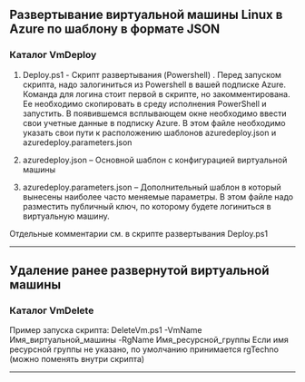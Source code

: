 ## Развертывание виртуальной машины Linux в  Azure по шаблону в формате JSON
### Каталог VmDeploy

1)	Deploy.ps1 - Скрипт развертывания (Powershell) . Перед запуском скрипта, надо залогиниться из Powershell в вашей подписке Azure. Команда для логина стоит первой в скрипте, но закомментирована. 
Ее необходимо скопировать в среду исполнения PowerShell и запустить. 
В появившемся всплывающем окне необходимо ввести свои учетные данные в подписку Azure.
В этом файле необходимо указать свои пути к расположению шаблонов azuredeploy.json и azuredeploy.parameters.json 

2)	azuredeploy.json – Основной шаблон с конфигурацией виртуальной машины

3)	azuredeploy.parameters.json – Дополнительный шаблон в который вынесены наиболее часто меняемые параметры. 
В этом файле надо разместить публичный ключ, по которому будете логиниться в виртуальную машину.
   
Отдельные комментарии см. в скрипте развертывания Deploy.ps1

---

## Удаление ранее развернутой виртуальной машины
### Каталог VmDelete

Пример запуска скрипта:
DeleteVm.ps1 -VmName Имя_виртуальной_машины -RgName Имя_ресурсной_группы 
Если имя ресурсной группы не указано, по умолчанию принимается rgTechno (можно поменять внутри скрипта)

---
